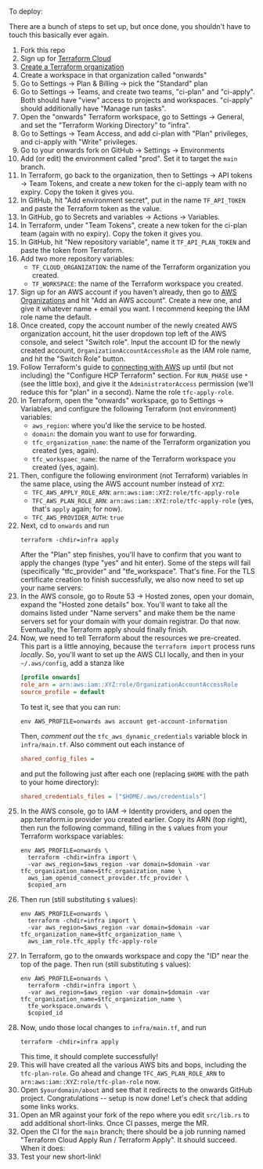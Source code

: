 To deploy:

There are a bunch of steps to set up, but once done, you shouldn't have
to touch this basically ever again.

1. Fork this repo
1. Sign up for [Terraform Cloud](https://app.terraform.io/public/signup/account)
1. [Create a Terraform organization](https://app.terraform.io/app/organizations/new)
1. Create a workspace in that organization called "onwards"
1. Go to Settings -> Plan & Billing -> pick the "Standard" plan
1. Go to Settings -> Teams, and create two teams, "ci-plan" and
   "ci-apply". Both should have "view" access to projects and
   workspaces. "ci-apply" should additionally have "Manage run tasks".
1. Open the "onwards" Terraform workspace, go to Settings -> General,
   and set the "Terraform Working Directory" to "infra".
1. Go to Settings -> Team Access, and add ci-plan with "Plan"
   privileges, and ci-apply with "Write" privileges.
1. Go to your onwards fork on GitHub -> Settings -> Environments
1. Add (or edit) the environment called "prod". Set it to target the
   `main` branch.
1. In Terraform, go back to the organization, then to Settings -> API
   tokens -> Team Tokens, and create a new token for the ci-apply team
   with no expiry. Copy the token it gives you.
1. In GitHub, hit "Add environment secret", put in the name
    `TF_API_TOKEN` and paste the Terraform token as the value.
1. In GitHub, go to Secrets and variables -> Actions -> Variables.
1. In Terraform, under "Team Tokens", create a new token for the
   ci-plan team (again with no expiry). Copy the token it gives you.
1. In GitHub, hit "New repository variable", name it
   `TF_API_PLAN_TOKEN` and paste the token from Terraform.
1. Add two more repository variables:
   - `TF_CLOUD_ORGANIZATION`: the name of the Terraform organization you created.
   - `TF_WORKSPACE`: the name of the Terraform workspace you created.
1. Sign up for an AWS account if you haven't already, then go to [AWS
   Organizations](https://us-east-1.console.aws.amazon.com/organizations/v2/home/accounts)
   and hit "Add an AWS account". Create a new one, and give it whatever
   name + email you want. I recommend keeping the IAM role name the
   default.
1. Once created, copy the account number of the newly created AWS
   organization account, hit the user dropdown top left of the AWS
   console, and select "Switch role". Input the account ID for the newly
   created account, `OrganizationAccountAccessRole` as the IAM role
   name, and hit the "Switch Role" button.
1. Follow Terraform's guide to [connecting with AWS][tf-aws] up until
   (but not including) the "Configure HCP Terraform" section. For
   `RUN_PHASE` use `*` (see the little box), and give it the
   `AdministratorAccess` permission (we'll reduce this for "plan" in a
   second). Name the role `tfc-apply-role`.
1. In Terraform, open the "onwards" workspace, go to Settings ->
   Variables, and configure the following Terraform (not environment)
   variables:
   - `aws_region`: where you'd like the service to be hosted.
   - `domain`: the domain you want to use for forwarding.
   - `tfc_organization_name`: the name of the Terraform organization you created (yes, again).
   - `tfc_workspaec_name`: the name of the Terraform workspace you created (yes, again).
1. Then, configure the following environment (not Terraform) variables
   in the same place, using the AWS account number instead of `XYZ`:
   - `TFC_AWS_APPLY_ROLE_ARN`: `arn:aws:iam::XYZ:role/tfc-apply-role`
   - `TFC_AWS_PLAN_ROLE_ARN`: `arn:aws:iam::XYZ:role/tfc-apply-role`
     (yes, that's `apply` again; for now).
   - `TFC_AWS_PROVIDER_AUTH`: `true`
1. Next, cd to `onwards` and run
   ```console
   terraform -chdir=infra apply
   ```
   After the "Plan" step finishes, you'll have to confirm that you want
   to apply the changes (type "yes" and hit enter). Some of the steps
   will fail (specifically "tfc_provider" and "tfe_workspace". That's
   fine. For the TLS certificate creation to finish successfully, we
   also now need to set up your name servers:
1. In the AWS console, go to Route 53 -> Hosted zones, open your domain,
   expand the "Hosted zone details" box. You'll want to take all the
   domains listed under "Name servers" and make them be the name servers
   set for your domain with your domain registrar. Do that now.
   Eventually, the Terraform apply should finally finish.
1. Now, we need to tell Terraform about the resources we pre-created.
   This part is a little annoying, because the `terraform import`
   process runs _locally_. So, you'll want to set up the AWS CLI
   locally, and then in your `~/.aws/config`, add a stanza like
   ```ini
   [profile onwards]
   role_arn = arn:aws:iam::XYZ:role/OrganizationAccountAccessRole
   source_profile = default
   ```
   To test it, see that you can run:
   ```console
   env AWS_PROFILE=onwards aws account get-account-information
   ```
   Then, _comment out_ the `tfc_aws_dynamic_credentials` variable block
   in `infra/main.tf`. Also comment out each instance of
   ```ini
   shared_config_files =
   ```
   and put the following just after each one (replacing `$HOME` with
   the path to your home directory):
   ```ini
   shared_credentials_files = ["$HOME/.aws/credentials"]
   ```
1. In the AWS console, go to IAM -> Identity providers, and open the
   app.terraform.io provider you created earlier. Copy its ARN (top
   right), then run the following command, filling in the `$` values
   from your Terraform workspace variables:
   ```console
   env AWS_PROFILE=onwards \
     terraform -chdir=infra import \
     -var aws_region=$aws_region -var domain=$domain -var tfc_organization_name=$tfc_organization_name \
     aws_iam_openid_connect_provider.tfc_provider \
     $copied_arn
   ```
1. Then run (still substituting `$` values):
   ```console
   env AWS_PROFILE=onwards \
     terraform -chdir=infra import \
     -var aws_region=$aws_region -var domain=$domain -var tfc_organization_name=$tfc_organization_name \
     aws_iam_role.tfc_apply tfc-apply-role
   ```
1. In Terraform, go to the onwards workspace and copy the "ID" near the
   top of the page. Then run (still substituting `$` values):
   ```console
   env AWS_PROFILE=onwards \
     terraform -chdir=infra import \
     -var aws_region=$aws_region -var domain=$domain -var tfc_organization_name=$tfc_organization_name \
     tfe_workspace.onwards \
     $copied_id
   ```
1. Now, undo those local changes to `infra/main.tf`, and run
   ```console
   terraform -chdir=infra apply
   ```
   This time, it should complete successfully!
1. This will have created all the various AWS bits and bops, including
   the `tfc-plan-role`. Go ahead and change `TFC_AWS_PLAN_ROLE_ARN` to
   `arn:aws:iam::XYZ:role/tfc-plan-role` now.
1. Open `$yourdomain/about` and see that it redirects to the onwards
   GitHub project. Congratulations -- setup is now done! Let's check
   that adding some links works.
1. Open an MR against your fork of the repo where you edit `src/lib.rs`
   to add additional short-links. Once CI passes, merge the MR.
1. Open the CI for the `main` branch; there should be a job running
   named "Terraform Cloud Apply Run / Terraform Apply". It should
   succeed. When it does:
1. Test your new short-link!

[tf-aws]: https://developer.hashicorp.com/terraform/cloud-docs/workspaces/dynamic-provider-credentials/aws-configuration
